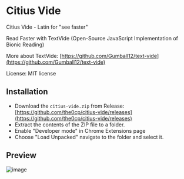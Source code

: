 # Citius Vide

Citius Vide - Latin for "see faster"

Read Faster with TextVide (Open-Source JavaScript Implementation of Bionic Reading)

More about TextVide: [https://github.com/Gumball12/text-vide](https://github.com/Gumball12/text-vide)

License: MIT license

## Installation

- Download the `citius-vide.zip` from Release: [https://github.com/the0cp/citius-vide/releases](https://github.com/the0cp/citius-vide/releases)
- Extract the contents of the ZIP file to a folder.
- Enable "Developer mode" in Chrome Extensions page
- Choose "Load Unpacked" navigate to the folder and select it.

## Preview

![image](https://github.com/user-attachments/assets/1a7ca33f-8644-42b9-a323-6897eaa151f9)
